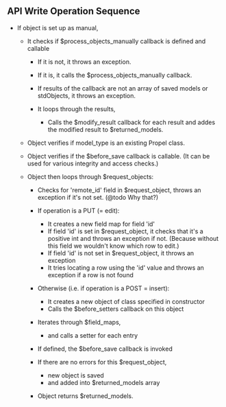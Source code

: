 API Write Operation Sequence
----------------------------

* If object is set up as manual,

	* It checks if $process_objects_manually callback is defined and callable
	
		* If it is not, it throws an exception.
		* If it is, it calls the $process_objects_manually callback.
		* If results of the callback are not an array of saved models or stdObjects, it throws an exception.
		
		* It loops through the results,
			* Calls the $modify_result callback for each result and addes the modified result to $returned_models.
			 
	* Object verifies if model_type is an existing Propel class.
	* Object verifies if the $before_save callback is callable. (It can be used for various integrity and access checks.)
	 
	* Object then loops through $request_objects:
	
		* Checks for 'remote_id' field in $request_object, throws an exception if it's not set. (@todo Why that?)
	
		* If operation is a PUT (= edit):
		
			* It creates a new field map for field 'id'
			* If field 'id' is set in $request_object, it checks that it's a positive int and throws an exception if not. (Because without this field we wouldn't know which row to edit.) 
			* If field 'id' is not set in $request_object, it throws an exception
			* It tries locating a row using the 'id' value and throws an exception if a row is not found
	
		* Otherwise (i.e. if operation is a POST = insert):
			* It creates a new object of class specified in constructor
			* Calls the $before_setters callback on this object
	
		* Iterates through $field_maps,
			* and calls a setter for each entry
	
		* If defined, the $before_save callback is invoked
	
		* If there are no errors for this $request_object,
			* new object is saved
			* and added into $returned_models array
	
		* Object returns $returned_models. 
